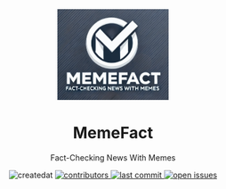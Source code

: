 <div align="center">

  <img src="assets/logo.png" alt="logo" width="200" height="auto" />
  <h1>MemeFact</h1>
  
  <p>
    Fact-Checking News With Memes
  </p>
  
  
<!-- Badges -->
<p>
    <a>
    <img src="https://img.shields.io/github/created-at/sergiomgpinto/MemeFact" alt="createdat" />
  </a>
  <a href="https://github.com/sergiomgpinto/MemeFact/graphs/contributors">
    <img src="https://img.shields.io/github/contributors/sergiomgpinto/MemeFact" alt="contributors" />
  </a>
  <a href="https://github.com/sergiomgpinto/MemeFact/commits">
    <img src="https://img.shields.io/github/last-commit/sergiomgpinto/MemeFact" alt="last commit" />
  </a>
  <a href="https://github.com/sergiomgpinto/MemeFact/issues/">
    <img src="https://img.shields.io/github/issues/sergiomgpinto/MemeFact
" alt="open issues" />
  </a>
    <!-- ADD LATER
    <a href="">
        <img src="" alt="license" />
    </a>
    -->
</p>
</div>

<br />